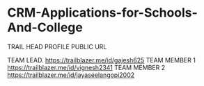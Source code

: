 # CRM-Applications-for-Schools-And-College

TRAIL HEAD PROFILE PUBLIC URL

TEAM LEAD.  https://trailblazer.me/id/gajesh625
TEAM MEMBER 1 https://trailblazer.me/id/vignesh2341 
TEAM MEMBER 2 https://trailblazer.me/id/jayaseelangopi2002
